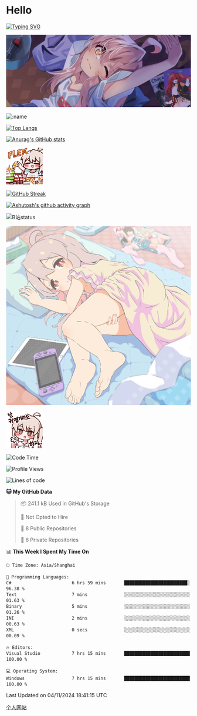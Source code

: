 # Hello

[![Typing SVG](https://readme-typing-svg.demolab.com?font=Fira+Code&pause=1000&color=F78FDE&width=435&lines=%E6%AC%A2%E8%BF%8E%E5%A4%A7%E4%BD%AC%E6%9D%A5%E8%AE%BF0v0)](https://git.io/typing-svg)

![bg.webp](bg.webp)

![:name](https://count.getloli.com/get/@hk416?theme=rule34)

[![Top Langs](https://github-readme-stats.vercel.app/api/top-langs/?username=qq583044063qq&locale=cn&hide=javascript,html,css&theme=tokyonight)](https://github.com/anuraghazra/github-readme-stats)

[![Anurag's GitHub stats](https://github-readme-stats.vercel.app/api?username=qq583044063qq&count_private=true&show_icons=true&locale=cn&theme=tokyonight)](https://github.com/anuraghazra/github-readme-stats)

![baimeng.png](mahiro_flex.png)

[![GitHub Streak](https://streak-stats.demolab.com/?user=qq583044063qq&locale=zh_Hans&theme=tokyonight)](https://git.io/streak-stats)

[![Ashutosh's github activity graph](https://github-readme-activity-graph.vercel.app/graph?username=qq583044063qq&theme=tokyo-night)](https://github.com/ashutosh00710/github-readme-activity-graph)

![B站status](https://stats.justsong.cn/api/bilibili/?id=3931848&lang=zh-CN&theme=dark)

![mahiroshuiyi.jpg](assets/mahiroshuiyi.jpg)

![baimeng.png](mahiro.png)
<!--START_SECTION:waka-->
![Code Time](http://img.shields.io/badge/Code%20Time-1%2C174%20hrs%2027%20mins-blue)

![Profile Views](http://img.shields.io/badge/Profile%20Views-0-blue)

![Lines of code](https://img.shields.io/badge/From%20Hello%20World%20I%27ve%20Written-905.3%20thousand%20lines%20of%20code-blue)

**🐱 My GitHub Data** 

> 📦 241.1 kB Used in GitHub's Storage 
 > 
> 🚫 Not Opted to Hire
 > 
> 📜 8 Public Repositories 
 > 
> 🔑 6 Private Repositories 
 > 
📊 **This Week I Spent My Time On** 

```text
🕑︎ Time Zone: Asia/Shanghai

💬 Programming Languages: 
C#                       6 hrs 59 mins       ████████████████████████░   96.38 % 
Text                     7 mins              ░░░░░░░░░░░░░░░░░░░░░░░░░   01.63 % 
Binary                   5 mins              ░░░░░░░░░░░░░░░░░░░░░░░░░   01.26 % 
INI                      2 mins              ░░░░░░░░░░░░░░░░░░░░░░░░░   00.63 % 
XML                      0 secs              ░░░░░░░░░░░░░░░░░░░░░░░░░   00.09 % 

🔥 Editors: 
Visual Studio            7 hrs 15 mins       █████████████████████████   100.00 % 

💻 Operating System: 
Windows                  7 hrs 15 mins       █████████████████████████   100.00 % 
```


 Last Updated on 04/11/2024 18:41:15 UTC
<!--END_SECTION:waka-->

[个人网站](https://blog.ayatsukinora.org.cn)
